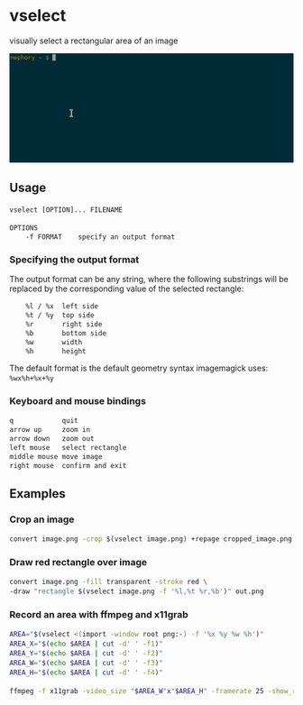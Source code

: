 # vselect
visually select a rectangular area of an image

![](example.gif)

## Usage

```
vselect [OPTION]... FILENAME

OPTIONS
    -f FORMAT    specify an output format
```

### Specifying the output format
The output format can be any string, where the following substrings will be
replaced by the corresponding value of the selected rectangle:
```
    %l / %x  left side
    %t / %y  top side
    %r       right side
    %b       bottom side
    %w       width
    %h       height
```

The default format is the default geometry syntax imagemagick uses:
`%wx%h+%x+%y`

### Keyboard and mouse bindings

```
q            quit
arrow up     zoom in
arrow down   zoom out
left mouse   select rectangle
middle mouse move image
right mouse  confirm and exit
```


## Examples

### Crop an image
```sh
convert image.png -crop $(vselect image.png) +repage cropped_image.png
```

### Draw red rectangle over image
```sh
convert image.png -fill transparent -stroke red \
-draw "rectangle $(vselect image.png -f '%l,%t %r,%b')" out.png
```


### Record an area with ffmpeg and x11grab
```sh
AREA="$(vselect <(import -window root png:-) -f '%x %y %w %h')"
AREA_X="$(echo $AREA | cut -d' ' -f1)"
AREA_Y="$(echo $AREA | cut -d' ' -f2)"
AREA_W="$(echo $AREA | cut -d' ' -f3)"
AREA_H="$(echo $AREA | cut -d' ' -f4)"

ffmpeg -f x11grab -video_size "$AREA_W"x"$AREA_H" -framerate 25 -show_region 1 -i :0+$AREA_X,$AREA_Y $@
```

